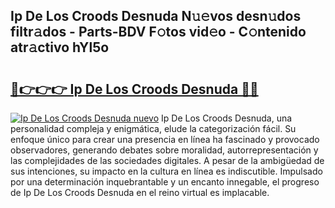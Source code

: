 ## Ip De Los Croods Desnuda N𝚞𝚎vos desn𝚞dos filtr𝚊dos - Parts-BDV F𝚘tos vid𝚎o - C𝚘ntenido atr𝚊ctivo hYl5o

# <h2><a href="http://mbc8q8.tromn.icu/?c=Ip+De+Los+Croods+Desnuda">🔗👉👉👉 Ip De Los Croods Desnuda 🔗🔗</a></h2>

[![Ip De Los Croods Desnuda nuevo](https://i.imgur.com/pEAQMta.gif)](http://mbc8q8.tromn.icu/?c=Ip+De+Los+Croods+Desnuda)
Ip De Los Croods Desnuda, una personalidad compleja y enigmática, elude la categorización fácil. Su enfoque único para crear una presencia en línea ha fascinado y provocado observadores, generando debates sobre moralidad, autorrepresentación y las complejidades de las sociedades digitales. A pesar de la ambigüedad de sus intenciones, su impacto en la cultura en línea es indiscutible. Impulsado por una determinación inquebrantable y un encanto innegable, el progreso de Ip De Los Croods Desnuda en el reino virtual es implacable.
